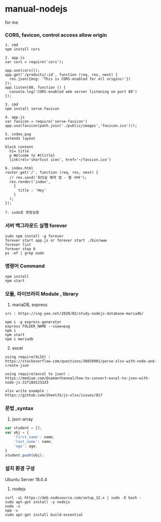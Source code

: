 # manual-nodejs
for me

### CORS, favicon, control access allow origin
```
1. cmd
npm install cors

2. app.js
var cors = require('cors');

app.use(cors());
app.get('/products/:id', function (req, res, next) {
  res.json({msg: 'This is CORS-enabled for all origins!'})
});
app.listen(80, function () {
  console.log('CORS-enabled web server listening on port 80')
});

3. cmd
npm install serve-favicon

4. app.js
var favicon = require('serve-favicon')
app.use(favicon(path.join('./public/images','favicon.ico')));

5. index.pug
extends layout

block content
  h1= title
  p Welcome to #{title}
  link(rel='shortcut icon', href='~/favicon.ico')
  
6. index.html
router.get('/', function (req, res, next) {
  // res.send('회의실 예약 앱 - 웹 서버');
  res.render('index',
    {
      title : 'Hey'
    }
  );
});

7. sudo로 명령실행
```

### 서버 백그라운드 실행 forever
```
sudo npm install -g forever
forever start app.js or forever start ./bin/www
forever list
forever stop 0
ps -ef | grep node
```

### 명령어 Command
```
npm install
npm start
```
### 모듈, 라이브러리 Module , library
1. mariaDB, express
```
src : https://ing-yeo.net/2020/02/study-nodejs-database-mariadb/

npm i -g express-generator
express FOLDER_NAME --view=pug
npm i
npm start
npm i mariadb
```
2. excel
```
using require(XLSX) :
https://stackoverflow.com/questions/30859901/parse-xlsx-with-node-and-create-json

using require(excel to json) :
https://medium.com/@samanthaneal/how-to-convert-excel-to-json-with-node-js-31f18d1231d3

xlsx write example :
https://github.com/SheetJS/js-xlsx/issues/817
```

### 문법 ,syntax
1. json-array
```javascript
var student = [];
var obj = {
    'first_name': name,
    'last_name': name,
    'age': age,
}
student.push(obj);
```


### 설치 환경 구성
Ubuntu Server 18.0.4
1. nodejs
```
curl -sL https://deb.nodesource.com/setup_12.x | sudo -E bash -
sudo apt-get install -y nodejs
node -v
npm -v
sudo apt-get install build-essential
```
